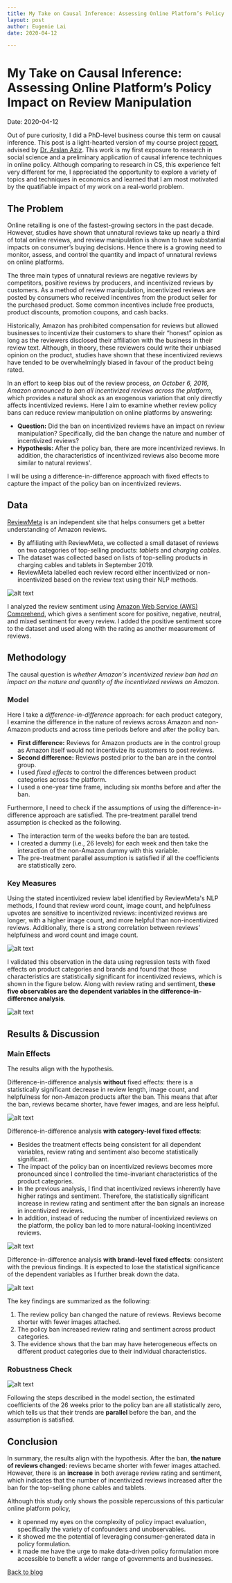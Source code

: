 ```yaml
---
title: My Take on Causal Inference: Assessing Online Platform’s Policy Impact on Review Manipulation
layout: post
author: Eugenie Lai
date: 2020-04-12

---
```


# My Take on Causal Inference: Assessing Online Platform’s Policy Impact on Review Manipulation  
Date: 2020-04-12

Out of pure curiosity, I did a PhD-level business course this term on causal inference. This post is a light-hearted version of my course project [report](/docs/work/policy.pdf), advised by [Dr. Arslan Aziz](https://www.sauder.ubc.ca/people/arslan-aziz). This work is my first exposure to research in social science and a preliminary application of causal inference techniques in online policy. Although comparing to research in CS, this experience felt very different for me, I appreciated the opportunity to explore a variety of topics and techniques in economics and learned that I am most motivated by the quatifiable impact of my work on a real-world problem.

## The Problem
Online retailing is one of the fastest-growing sectors in the past decade. However, studies have shown that unnatural reviews take up nearly a third of total online reviews, and review manipulation is shown to have substantial impacts on consumer’s buying decisions. Hence there is a growing need to monitor, assess, and control the quantity and impact of unnatural reviews on online platforms.

The three main types of unnatural reviews are negative reviews by competitors, positive reviews by producers, and incentivized reviews by customers. As a method of review manipulation, incentivized reviews are posted by consumers who received incentives from the product seller for the purchased product. Some common incentives include free products, product discounts, promotion coupons, and cash backs.

Historically, Amazon has prohibited compensation for reviews but allowed businesses to incentivize their customers to share their “honest” opinion as long as the reviewers disclosed their affiliation with the business in their review text. Although, in theory, these reviewers could write their unbiased opinion on the product, studies have shown that these incentivized reviews have tended to be overwhelmingly biased in favour of the product being rated. 

In an effort to keep bias out of the review process, *on October 6, 2016, Amazon announced to ban all incentivized reviews across the platform*, which provides a natural shock as an exogenous variation that only directly affects incentivized reviews. Here I aim to examine whether review policy bans can reduce review manipulation on online platforms by answering:  
* **Question:** Did the ban on incentivized reviews have an impact on review manipulation? Specifically, did the ban change the nature and number of incentivized reviews?
* **Hypothesis:** After the policy ban, there are more incentivized reviews. In addition, the characteristics of incentivized reviews also become more similar to natural reviews'.

I will be using a difference-in-difference approach with fixed effects to capture the impact of the policy ban on incentivized reviews.

## Data
[ReviewMeta](https://reviewmeta.com/) is an independent site that helps consumers get a better understanding of Amazon reviews.  
* By affiliating with ReviewMeta, we collected a small dataset of reviews on two categories of top-selling products: *tablets* and *charging cables*. 
* The dataset was collected based on lists of top-selling products in charging cables and tablets in September 2019. 
* ReviewMeta labelled each review record either incentivized or non-incentivized based on the review text using their NLP methods.

![alt text][descriptive_reviews]

I analyzed the review sentiment using [Amazon Web Service (AWS) Comprehend](https://aws.amazon.com/comprehend/), which gives a sentiment score for positive, negative, neutral, and mixed sentiment for every review. I added the positive sentiment score to the dataset and used along with the rating as another measurement of reviews.  

## Methodology
The causal question is *whether Amazon's incentivized review ban had an impact on the nature and quantity of the incentivized reviews on Amazon*. 

### Model
Here I take a *difference-in-difference* approach: for each product category, I examine the difference in the nature of reviews across Amazon and non-Amazon products and across time periods before and after the policy ban. 
* **First difference:** Reviews for Amazon products are in the control group as Amazon itself would not incentivize its customers to post reviews. 
* **Second difference:** Reviews posted prior to the ban are in the control group.
* I used *fixed effects* to control the differences between product categories across the platform.
* I used a one-year time frame, including six months before and after the ban.

Furthermore, I need to check if the assumptions of using the difference-in-difference approach are satisfied. The pre-treatment parallel trend assumption is checked as the following.
* The interaction term of the weeks before the ban are tested.
* I created a dummy (i.e., 26 levels) for each week and then take the interaction of the non-Amazon dummy with this variable.
* The pre-treatment parallel assumption is satisfied if all the coefficients are statistically zero.

### Key Measures

Using the stated incentivized review label identified by ReviewMeta's NLP methods, I found that review word count, image count, and helpfulness upvotes are sensitive to incentivized reviews: incentivized reviews are longer, with a higher image count, and more helpful than non-incentivized reviews. Additionally, there is a strong correlation between reviews’ helpfulness and word count and image count. 

![alt text][exploratory_analysis]

I validated this observation in the data using regression tests with fixed effects on product categories and brands and found that those characteristics are statistically significant for incentivized reviews, which is shown in the figure below. Along with review rating and sentiment, **these five observables are the dependent variables in the difference-in-difference analysis**.

![alt text][dv_brand]

## Results & Discussion

### Main Effects
The results align with the hypothesis. 

Difference-in-difference analysis **without** fixed effects: there is a statistically significant decrease in review length, image count, and helpfulness for non-Amazon products after the ban. This means that after the ban, reviews became shorter, have fewer images, and are less helpful.  

![alt text][did_avg]

Difference-in-difference analysis **with category-level fixed effects**: 
* Besides the treatment effects being consistent for all dependent variables, review rating and sentiment also become statistically significant.
* The impact of the policy ban on incentivized reviews becomes more pronounced since I controlled the time-invariant characteristics of the product categories. 
* In the previous analysis, I find that incentivized reviews inherently have higher ratings and sentiment. Therefore, the statistically significant increase in review rating and sentiment after the ban signals an increase in incentivized reviews. 
* In addition, instead of reducing the number of incentivized reviews on the platform, the policy ban led to more natural-looking incentivized reviews. 

![alt text][did_category_FE]

Difference-in-difference analysis **with brand-level fixed effects**: consistent with the previous findings. It is expected to lose the statistical significance of the dependent variables as I further break down the data. 

![alt text][did_brand_FE]

The key findings are summarized as the following:
1. The review policy ban changed the nature of reviews. Reviews become shorter with fewer images attached. 
2. The policy ban increased review rating and sentiment across product categories. 
3. The evidence shows that the ban may have heterogeneous effects on different product categories due to their individual characteristics.

### Robustness Check
![alt text][coef]

Following the steps described in the model section, the estimated coefficients of the 26 weeks prior to the policy ban are all statistically zero, which tells us that their trends are **parallel** before the ban, and the assumption is satisfied.

## Conclusion

In summary, the results align with the hypothesis. After the ban, **the nature of reviews changed:** reviews became shorter with fewer images attached. However, there is an **increase** in both average review rating and sentiment, which indicates that the number of incentivized reviews increased after the ban for the top-selling phone cables and tablets.

Although this study only shows the possible repercussions of this particular online platform policy, 
* it openned my eyes on the complexity of policy impact evaluation, specifically the variety of confounders and unobservables.
* it showed me the potential of leveraging consumer-generated data in policy formulation.
* it made me have the urge to make data-driven policy formulation more accessible to benefit a wider range of governments and businesses.

[Back to blog](../blog.html)

[descriptive_reviews]: /assets/posts/descriptive_reviews.png "descriptive_reviews.png"
[exploratory_analysis]: /assets/posts/exploratory_analysis.png "exploratory_analysis.png"
[dv_brand]: /assets/posts/dv_brand.png "dv_brand.png"
[did_avg]: /assets/posts/did_avg.png "did_avg.png"
[did_category_FE]: /assets/posts/did_category_FE.png "did_category_FE.png"
[did_brand_FE]: /assets/posts/did_brand_FE.png "did_brand_FE.png"
[coef]: /assets/posts/coef.png "coef.png"

